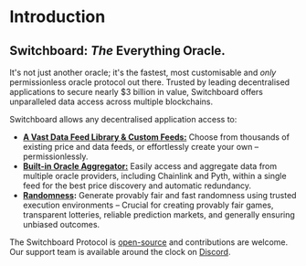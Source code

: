 # Introduction

## Switchboard: _The_ Everything Oracle.

It's not just another oracle; it's the fastest, most customisable and _only_ permissionless oracle protocol out there. Trusted by leading decentralised applications to secure nearly $3 billion in value, Switchboard offers unparalleled data access across multiple blockchains.

Switchboard allows any decentralised application access to:

* [**A Vast Data Feed Library & Custom Feeds:**](https://ondemand.switchboard.xyz/solana/mainnet) Choose from thousands of existing price and data feeds, or effortlessly create your own – permissionlessly.
* [**Built-in Oracle Aggregator:**](https://ondemand.switchboard.xyz/aggregator) Easily access and aggregate data from multiple oracle providers, including Chainlink and Pyth, within a single feed for the best price discovery and automatic redundancy.
* [**Randomness**](../../product-documentation/randomness/)**:** Generate provably fair and fast randomness using trusted execution environments – Crucial for creating provably fair games, transparent lotteries, reliable prediction markets, and generally ensuring unbiased outcomes.

The Switchboard Protocol is [open-source](https://github.com/switchboard-xyz) and contributions are welcome. Our support team is available around the clock on [Discord](https://discord.gg/switchboardxyz).
